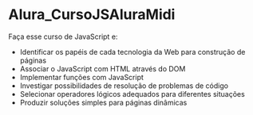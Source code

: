 # Alura_CursoJSAluraMidi
Faça esse curso de JavaScript e:
* Identificar os papéis de cada tecnologia da Web para construção de páginas
* Associar o JavaScript com HTML através do DOM
* Implementar funções com JavaScript
* Investigar possibilidades de resolução de problemas de código
* Selecionar operadores lógicos adequados para diferentes situações
* Produzir soluções simples para páginas dinâmicas
